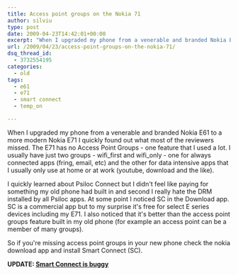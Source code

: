 ```yaml
---
title: Access point groups on the Nokia 71
author: silviu
type: post
date: 2009-04-23T14:42:01+00:00
excerpt: "When I upgraded my phone from a venerable and branded Nokia E61 to a more modern Nokia E71 I quickly found out what most of the reviewers missed. The E71 has no Access Point Groups. Here's the sollution."
url: /2009/04/23/access-point-groups-on-the-nokia-71/
dsq_thread_id:
  - 3732554195
categories:
  - old
tags:
  - e61
  - e71
  - smart connect
  - temp_on

---
```

When I upgraded my phone from a venerable and branded Nokia E61 to a more modern Nokia E71 I quickly found out what most of the reviewers missed. The E71 has no Access Point Groups - one feature that I used a lot. I usually have just two groups - wifi\_first and wifi\_only - one for always connected apps (fring, email, etc) and the other for data intensive apps that I usually only use at home or at work (youtube, download and the like).

I quickly learned about Psiloc Connect but I didn't feel like paying for something my old phone had built in and second I really hate the DRM installed by all Psiloc apps. At some point I noticed SC in the Download app. SC is a commercial app but to my surprise it's free for select E series devices including my E71. I also noticed that it's better than the access point groups feature built in my old phone (for example an access point can be a member of many groups).

So if you're missing access point groups in your new phone check the nokia download app and install Smart Connect (SC).

**UPDATE: [Smart Connect is buggy][1]**

 [1]: http://www.sgvulcan.com/smart-connect-update/